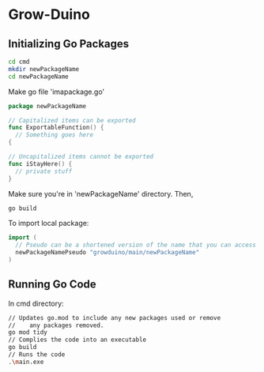 # Grow-Duino

## Initializing Go Packages

```bash
cd cmd
mkdir newPackageName
cd newPackageName
```

Make go file 'imapackage.go'
```Go
package newPackageName

// Capitalized items can be exported
func ExportableFunction() {
  // Something goes here
{

// Uncapitalized items cannot be exported
func iStayHere() {
  // private stuff
}
```

Make sure you're in 'newPackageName' directory. Then,

```bash
go build
```

To import local package:
```Go
import (
  // Pseudo can be a shortened version of the name that you can access from the code
  newPackageNamePseudo "growduino/main/newPackageName"
)
```

## Running Go Code
In cmd directory:
```bash
// Updates go.mod to include any new packages used or remove
//    any packages removed.
go mod tidy
// Complies the code into an executable
go build
// Runs the code
.\main.exe
```
